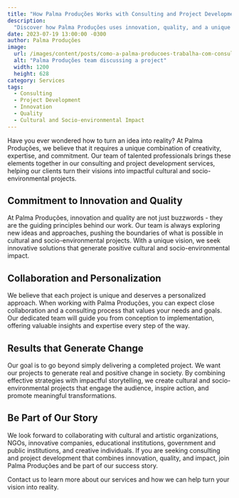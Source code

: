 ```yaml
---
title: "How Palma Produções Works with Consulting and Project Development"
description:
  "Discover how Palma Produções uses innovation, quality, and a unique vision to provide impactful consulting and project development services."
date: 2023-07-19 13:00:00 -0300
author: Palma Produções
image:
  url: /images/content/posts/como-a-palma-producoes-trabalha-com-consultoria-e-desenvolvimento-de-projetos.jpg
  alt: "Palma Produções team discussing a project"
  width: 1200
  height: 628
category: Services
tags:
  - Consulting
  - Project Development
  - Innovation
  - Quality
  - Cultural and Socio-environmental Impact
---
```

<Titulo/>

<Tags />

<ImagemPrincipal />

Have you ever wondered how to turn an idea into reality? At Palma Produções, we believe that it requires a unique combination of creativity, expertise, and commitment. Our team of talented professionals brings these elements together in our consulting and project development services, helping our clients turn their visions into impactful cultural and socio-environmental projects.

## Commitment to Innovation and Quality

At Palma Produções, innovation and quality are not just buzzwords - they are the guiding principles behind our work. Our team is always exploring new ideas and approaches, pushing the boundaries of what is possible in cultural and socio-environmental projects. With a unique vision, we seek innovative solutions that generate positive cultural and socio-environmental impact.

## Collaboration and Personalization

We believe that each project is unique and deserves a personalized approach. When working with Palma Produções, you can expect close collaboration and a consulting process that values your needs and goals. Our dedicated team will guide you from conception to implementation, offering valuable insights and expertise every step of the way.

## Results that Generate Change

Our goal is to go beyond simply delivering a completed project. We want our projects to generate real and positive change in society. By combining effective strategies with impactful storytelling, we create cultural and socio-environmental projects that engage the audience, inspire action, and promote meaningful transformations.

## Be Part of Our Story

We look forward to collaborating with cultural and artistic organizations, NGOs, innovative companies, educational institutions, government and public institutions, and creative individuals. If you are seeking consulting and project development that combines innovation, quality, and impact, join Palma Produções and be part of our success story.

Contact us to learn more about our services and how we can help turn your vision into reality.
